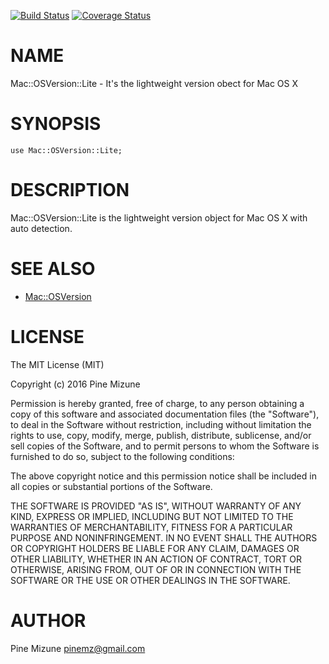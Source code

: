 [![Build Status](https://travis-ci.org/pine613/p5-Mac-OSVersion-Lite.svg?branch=master)](https://travis-ci.org/pine613/p5-Mac-OSVersion-Lite) [![Coverage Status](http://codecov.io/github/pine613/p5-Mac-OSVersion-Lite/coverage.svg?branch=master)](https://codecov.io/github/pine613/p5-Mac-OSVersion-Lite?branch=master)
# NAME

Mac::OSVersion::Lite - It's the lightweight version obect for Mac OS X

# SYNOPSIS

    use Mac::OSVersion::Lite;

# DESCRIPTION

Mac::OSVersion::Lite is the lightweight version object for Mac OS X with auto detection.

# SEE ALSO

- [Mac::OSVersion](https://metacpan.org/pod/Mac::OSVersion)

# LICENSE

The MIT License (MIT)

Copyright (c) 2016 Pine Mizune

Permission is hereby granted, free of charge, to any person obtaining a copy
of this software and associated documentation files (the "Software"), to deal
in the Software without restriction, including without limitation the rights
to use, copy, modify, merge, publish, distribute, sublicense, and/or sell
copies of the Software, and to permit persons to whom the Software is
furnished to do so, subject to the following conditions:

The above copyright notice and this permission notice shall be included in
all copies or substantial portions of the Software.

THE SOFTWARE IS PROVIDED "AS IS", WITHOUT WARRANTY OF ANY KIND, EXPRESS OR
IMPLIED, INCLUDING BUT NOT LIMITED TO THE WARRANTIES OF MERCHANTABILITY,
FITNESS FOR A PARTICULAR PURPOSE AND NONINFRINGEMENT. IN NO EVENT SHALL THE
AUTHORS OR COPYRIGHT HOLDERS BE LIABLE FOR ANY CLAIM, DAMAGES OR OTHER
LIABILITY, WHETHER IN AN ACTION OF CONTRACT, TORT OR OTHERWISE, ARISING FROM,
OUT OF OR IN CONNECTION WITH THE SOFTWARE OR THE USE OR OTHER DEALINGS IN
THE SOFTWARE.

# AUTHOR

Pine Mizune <pinemz@gmail.com>
